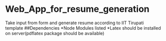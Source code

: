 # Web_App_for_resume_generation
Take input from form and generate resume according to IIT Tirupati template
##Dependencies
  *Node Modules listed
  *Latex should be installed on server(pdflatex package should be available)